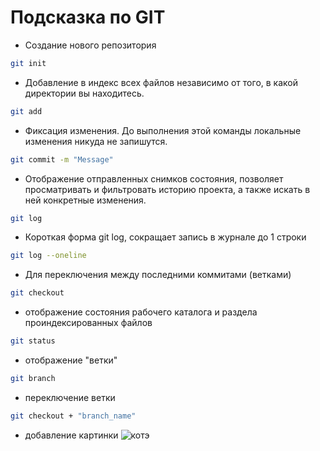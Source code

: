 # Подсказка по GIT

* Создание нового репозитория
```sh
git init
```

* Добавление в индекс всех файлов независимо от того, в какой директории вы находитесь.
```sh
git add
```

* Фиксация изменения. До выполнения этой команды локальные изменения никуда не запишутся.
```sh
git commit -m "Message"
```

* Отображение отправленных снимков состояния, позволяет просматривать и фильтровать историю проекта, а также искать в ней конкретные изменения.
```sh
git log
```

* Короткая форма git log, сокращает запись в журнале до 1 строки
```sh
git log --oneline
```

* Для переключения между последними коммитами (ветками)
```sh
git checkout
```

* отображение состояния рабочего каталога и раздела проиндексированных файлов
```sh
git status
```

* отображение "ветки"
```sh
git branch
```

* переключение ветки
```sh
git checkout + "branch_name"
```

* добавление картинки
![котэ](котик.jpg)